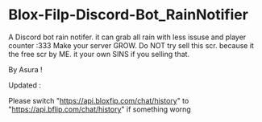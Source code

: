 # Blox-Filp-Discord-Bot_RainNotifier

A Discord bot rain notifer. it can grab all rain with less issuse and player counter :333
Make your server GROW. Do NOT try sell this scr. because it the free scr by ME. it your own SINS if you selling that.






By Asura !

Updated :

Please switch "https://api.bloxfip.com/chat/history" to "https://api.bflip.com/chat/history" 
if something worng
